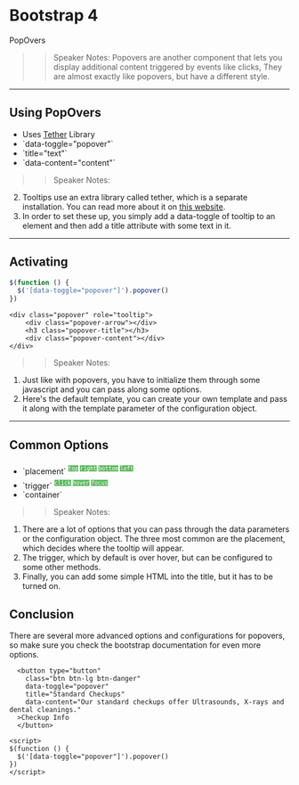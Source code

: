 <!-- .slide: data-state="title" -->
# Bootstrap 4
PopOvers

>> Speaker Notes:
Popovers are another component that lets you display additional content triggered by events like clicks, They are almost exactly like popovers, but have a different style.

---
## Using PopOvers

<ul>
	<li class="fragment">Uses <a href="http://tether.io/">Tether</a> Library</li>
	<li class="fragment">`data-toggle="popover"`</li>
	<li class="fragment">`title="text"`</li>
	<li class="fragment">`data-content="content"`</li>
</ul>

>> Speaker Notes:
2. Tooltips use an extra library called tether, which is a separate installation. You can read more about it on [this website](http://tether.io).
3. In order to set these up, you simply add a data-toggle of tooltip to an element and then add a title attribute with some text in it.


---

## Activating

```javascript
$(function () {
  $('[data-toggle="popover"]').popover()
})
```
<!-- .element: data-trim="true" contenteditable="true" class="fragment" -->

```
<div class="popover" role="tooltip">
	<div class="popover-arrow"></div>
	<h3 class="popover-title"></h3>
	<div class="popover-content"></div>
</div>
```
<!-- .element: data-trim="true" contenteditable="true" class="fragment" -->

>> Speaker Notes:
1. Just like with popovers, you have to initialize them through some javascript and you can pass along some options.
2. Here's the default template, you can create your own template and pass it along with the template parameter of the configuration object.



---
## Common Options

<ul>
	<li class="fragment">`placement`
		<small style="line-height: 220%; vertical-align: text-bottom;">
			<code style="background:#5cb85c; color:white;">top</code>
			<code style="background:#5cb85c; color:white;">right</code>
			<code style="background:#5cb85c; color:white;">bottom</code>
			<code style="background:#5cb85c; color:white;">left</code>
		</small>
	</li>
	<li class="fragment">`trigger` 
		<small style="line-height: 220%; vertical-align: text-bottom;">
			<code style="background:#5cb85c; color:white;">click</code>
			<code style="background:#5cb85c; color:white;">hover</code>
			<code style="background:#5cb85c; color:white;">focus</code>
		</small>
	</li>
	<li class="fragment">`container`</li>
</ul>

>> Speaker Notes:
1. There are a lot of options that you can pass through the data parameters or the configuration object. The three most common are the placement, which decides where the tooltip will appear.
2. The trigger, which by default is over hover, but can be configured to some other methods.
3. Finally, you can add some simple HTML into the title, but it has to be turned on.


## Conclusion
There are several more advanced options and configurations for popovers, so make sure you check the bootstrap documentation for even more options.

```
  <button type="button"
    class="btn btn-lg btn-danger"
    data-toggle="popover"
    title="Standard Checkups"
    data-content="Our standard checkups offer Ultrasounds, X-rays and dental cleanings."
  >Checkup Info
  </button>
```

```
<script>
$(function () {
  $('[data-toggle="popover"]').popover()
})
</script>
```
